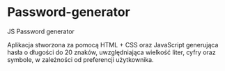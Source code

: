 # Password-generator
JS Password generator 

Aplikacja stworzona za pomocą HTML + CSS oraz JavaScript generująca hasła o długości do 20 znaków, uwzględniająca wielkość liter, cyfry oraz symbole, w zależności od preferencji użytkownika.
